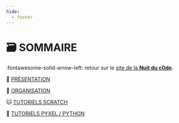 ```yaml
---
hide:
  - footer
---
```


# 🗃️ SOMMAIRE

:fontawesome-solid-arrow-left: retour sur le [site de la **Nuit du c0de**](https://www.nuitducode.net/).

📑 [PRÉSENTATION](01-presentation/)

🧩 [ORGANISATION](02-organisation/)

🐱 [TUTORIELS SCRATCH](02-organisation/)

🐍 [TUTORIELS PYXEL / PYTHON](02-organisation/)

